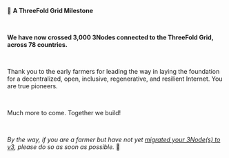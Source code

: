 🎉 **A ThreeFold Grid Milestone**

<br/>

**We have now crossed 3,000 3Nodes connected to the ThreeFold Grid, across 78 countries.**

<br/>

Thank you to the early farmers for leading the way in laying the foundation for a decentralized, open, inclusive, regenerative, and resilient Internet. You are true pioneers.

<br/>

Much more to come. Together we build!

<br/>

*By the way, if you are a farmer but have not yet [migrated your 3Node(s) to v3](https://forum.threefold.io/t/farming-migration-grid-v2-v3/2143?u=hannahcordes), please do so as soon as possible.* 🙏